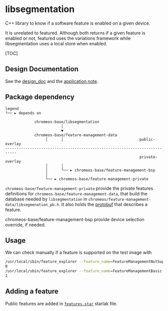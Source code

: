 # libsegmentation

C++ library to know if a software feature is enabled on a given device.

It is unrelated to featured. Although both returns if a given feature is enabled
or not, featured uses the variations framework while libsegmentation uses a
local store when enabled.

[TOC]

## Design Documentation

See the [design\_doc](go/cros-segmentation-dd) and the [application
note](go/cros-segmentation-an).

## Package dependency

    legend
    └── ► depends on

                 chromeos-base/libsegmentation
                             │
                             ▼
                 chromeos-base/feature-management-data
                      │      │                                  public-overlay
    ---------------------------------------------------------------------------
                                                                private-overlay
                      │      │
                      │      └── ► chromeos-base/feature-management-bsp
                      │
                      └── ► chromeos-base/feature-management-private

`chromeos-base/feature-management-private` provide the private features
definitions for `chromeos-base/feature-management-data`, that build the database
needed by `libsegmentation` in
`chromeos/feature-management-data/libsegmenation_pb.h`. It also holds the
[protobuf](https://chromium.googlesource.com/chromiumos/platform/feature-management/proto/feature_management.proto)
that describes a feature.

 chromeos-base/feature-management-bsp provide device selection override,
if needed.

## Usage

We can check manually if a feature is supported on the test image with

```bash
/usr/local/sbin/feature_explorer --feature_name=FeatureManagementNotSupported
0
/usr/local/sbin/feature_explorer --feature_name=FeatureManagementBasic
1
```

## Adding a feature

Public features are added in
[`features.star`](https://chromium.googlesource.com/chromiumos/platform/feature-management/+/HEAD/features.star)
starlak file.
